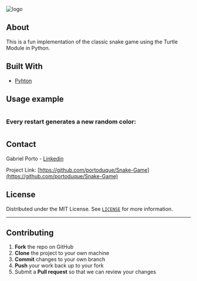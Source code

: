 ![logo](https://user-images.githubusercontent.com/37813839/115547457-aa324e00-a27c-11eb-978f-903e09d84c74.png)

## About
This is a fun implementation of the classic snake game using the Turtle Module in Python.

## Built With

* [Pyhton](https://www.python.org/downloads/)

## Usage example
# 

### Every restart generates a new random color:

# 
## Contact
Gabriel Porto - [Linkedin](https://www.linkedin.com/in/portoduque/)

Project Link: [https://github.com/portoduque/Snake-Game](https://github.com/portoduque/Snake-Game)

## License

Distributed under the MIT License. See [`LICENSE`](https://github.com/portoduque/Snake-Game/blob/main/LICENSE) for more information.
***
## Contributing

1. **Fork** the repo on GitHub
2. **Clone** the project to your own machine
3. **Commit** changes to your own branch
4. **Push** your work back up to your fork
5. Submit a **Pull request** so that we can review your changes

 
